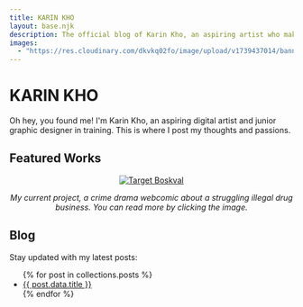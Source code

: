 ```yaml
---
title: KARIN KHO
layout: base.njk
description: The official blog of Karin Kho, an aspiring artist who makes comics and talks about things.
images:
  - "https://res.cloudinary.com/dkvkq02fo/image/upload/v1739437014/banner_500x90px_spbpef.webp"
---
```


# KARIN KHO
Oh hey, you found me! I'm Karin Kho, an aspiring digital artist and junior graphic designer in training. This is where I post my thoughts and passions.

## Featured Works
<div style="text-align: center;">
  <a href="https://targetboskval.webcomic.ws">
    <img src="https://res.cloudinary.com/dkvkq02fo/image/upload/v1739437014/banner_500x90px_spbpef.webp" alt="Target Boskval">
  </a>
  <p><em>My current project, a crime drama webcomic about a struggling illegal drug business. You can read more by clicking the image.</em></p>
</div>

## Blog
Stay updated with my latest posts:
<ul>
    {% for post in collections.posts %}
    <li><a href="{{ post.url }}">{{ post.data.title }}</a></li>
    {% endfor %}
</ul>